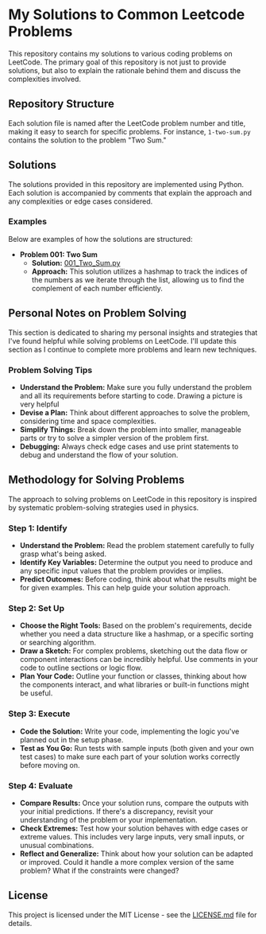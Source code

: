 # My Solutions to Common Leetcode Problems
This repository contains my solutions to various coding problems on LeetCode. The primary goal of this repository is not just to provide solutions, but also to explain the rationale behind them and discuss the complexities involved.

## Repository Structure
Each solution file is named after the LeetCode problem number and title, making it easy to search for specific problems. For instance, `1-two-sum.py` contains the solution to the problem "Two Sum."

## Solutions
The solutions provided in this repository are implemented using Python. Each solution is accompanied by comments that explain the approach and any complexities or edge cases considered.

### Examples
Below are examples of how the solutions are structured:

- **Problem 001: Two Sum**
  - **Solution:** [001_Two_Sum.py](./001_Two_Sum.py)
  - **Approach:** This solution utilizes a hashmap to track the indices of the numbers as we iterate through the list, allowing us to find the complement of each number efficiently.

## Personal Notes on Problem Solving
This section is dedicated to sharing my personal insights and strategies that I've found helpful while solving problems on LeetCode. I'll update this section as I continue to complete more problems and learn new techniques.

### Problem Solving Tips
- **Understand the Problem:** Make sure you fully understand the problem and all its requirements before starting to code. Drawing a picture is very helpful
- **Devise a Plan:** Think about different approaches to solve the problem, considering time and space complexities.
- **Simplify Things:** Break down the problem into smaller, manageable parts or try to solve a simpler version of the problem first.
- **Debugging:** Always check edge cases and use print statements to debug and understand the flow of your solution.

## Methodology for Solving Problems
The approach to solving problems on LeetCode in this repository is inspired by systematic problem-solving strategies used in physics. 

### Step 1: Identify
- **Understand the Problem:** Read the problem statement carefully to fully grasp what's being asked.
- **Identify Key Variables:** Determine the output you need to produce and any specific input values that the problem provides or implies.
- **Predict Outcomes:** Before coding, think about what the results might be for given examples. This can help guide your solution approach.

### Step 2: Set Up
- **Choose the Right Tools:** Based on the problem's requirements, decide whether you need a data structure like a hashmap, or a specific sorting or searching algorithm.
- **Draw a Sketch:** For complex problems, sketching out the data flow or component interactions can be incredibly helpful. Use comments in your code to outline sections or logic flow.
- **Plan Your Code:** Outline your function or classes, thinking about how the components interact, and what libraries or built-in functions might be useful.

### Step 3: Execute
- **Code the Solution:** Write your code, implementing the logic you've planned out in the setup phase.
- **Test as You Go:** Run tests with sample inputs (both given and your own test cases) to make sure each part of your solution works correctly before moving on.

### Step 4: Evaluate
- **Compare Results:** Once your solution runs, compare the outputs with your initial predictions. If there's a discrepancy, revisit your understanding of the problem or your implementation.
- **Check Extremes:** Test how your solution behaves with edge cases or extreme values. This includes very large inputs, very small inputs, or unusual combinations.
- **Reflect and Generalize:** Think about how your solution can be adapted or improved. Could it handle a more complex version of the same problem? What if the constraints were changed?


## License
This project is licensed under the MIT License - see the [LICENSE.md](LICENSE.md) file for details.
